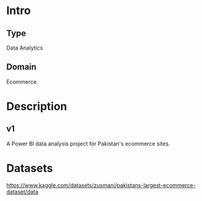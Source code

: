 # Intro

## Type
Data Analytics

## Domain
Ecommerce

# Description
## v1
A Power BI data analysis project for Pakistan's ecommerce sites.

# Datasets
https://www.kaggle.com/datasets/zusmani/pakistans-largest-ecommerce-dataset/data